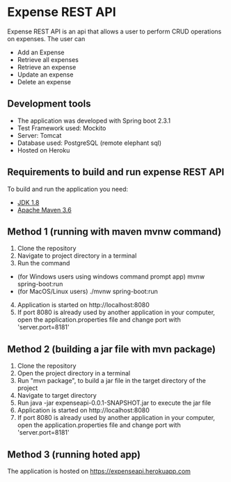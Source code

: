 # Expense REST API
Expense REST API is an api that allows a user to perform CRUD operations on expenses. The user can 
- Add an Expense
- Retrieve all expenses
- Retrieve an expense
- Update an expense
- Delete an expense

## Development tools
- The application was developed with Spring boot 2.3.1
- Test Framework used: Mockito
- Server: Tomcat
- Database used: PostgreSQL (remote elephant sql)
- Hosted on Heroku

## Requirements to build and run expense REST API
To build and run the application you need:
- [JDK 1.8](http://www.oracle.com/technetwork/java/javase/downloads/jdk8-downloads-2133151.html)
- [Apache Maven 3.6](https://maven.apache.org/download.cgi)

## Method 1 (running with maven mvnw command)
1. Clone the repository
2. Navigate to project directory in a terminal
3. Run the command 
  - (for Windows users using windows command prompt app) mvnw spring-boot:run
  - (for MacOS/Linux users) ./mvnw spring-boot:run
4. Application is started on http://localhost:8080
5. If port 8080 is already used by another application in your computer, open the application.properties file and change port with 'server.port=8181'

## Method 2 (building a jar file with mvn package)
1. Clone the repository
2. Open the project directory in a terminal
3. Run "mvn package", to build a jar file in the target directory of the project
4. Navigate to target directory
5. Run java -jar expenseapi-0.0.1-SNAPSHOT.jar to execute the jar file
6. Application is started on http://localhost:8080
7. If port 8080 is already used by another application in your computer, open the application.properties file and change port with 'server.port=8181'

## Method 3 (running hoted app)
The application is hosted on https://expenseapi.herokuapp.com